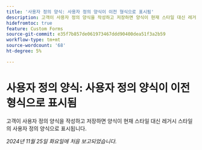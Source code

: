 ```yaml
---
title: '사용자 정의 양식: 사용자 정의 양식이 이전 형식으로 표시됨'
description: 고객이 사용자 정의 양식을 작성하고 저장하면 양식이 현재 스타일 대신 레거시 스타일의 사용자 정의 양식으로 표시됩니다.
hidefromtoc: true
feature: Custom Forms
source-git-commit: e35f7b857de061973467ddd90400dea51f3a2b59
workflow-type: tm+mt
source-wordcount: '68'
ht-degree: 5%

---
```



# 사용자 정의 양식: 사용자 정의 양식이 이전 형식으로 표시됨

고객이 사용자 정의 양식을 작성하고 저장하면 양식이 현재 스타일 대신 레거시 스타일의 사용자 정의 양식으로 표시됩니다.

_2024년 11월 25일 화요일에 처음 보고되었습니다._
